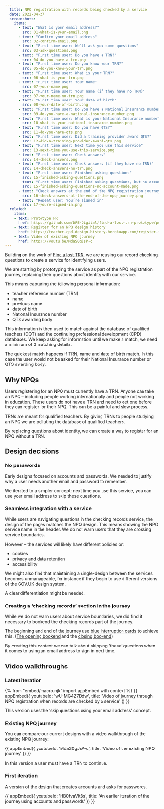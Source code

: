 ```yaml
---
  title: NPQ registration with records being checked by a service
  date: 2022-04-27
  screenshots:
    items:
      - text: "What is your email address?"
        src: 01-what-is-your-email.png
      - text: "Confirm your email address"
        src: 02-confirm-email.png
      - text: "First time user: We’ll ask you some questions"
        src: 03-ask-questions.png
      - text: "First time user: Do you have a TRN?"
        src: 04-do-you-have-a-trn.png
      - text: "First time user: Do you know your TRN?"
        src: 05-do-you-know-your-trn.png
      - text: "First time user: What is your TRN?"
        src: 06-what-is-your-trn.png
      - text: "First time user: Your name"
        src: 07-your-name.png
      - text: "First time user: Your name (if they have no TRN)"
        src: 07-your-name-no-trn.png
      - text: "First time user: Your date of birth"
        src: 08-your-date-of-birth.png
      - text: "First time user: Do you have a National Insurance number?"
        src: 09-do-you-have-a-national-insurance-number.png
      - text: "First time user: What is your National Insurance number?"
        src: 10-what-is-your-national-insurance-number.png
      - text: "First time user: Do you have QTS?"
        src: 11-do-you-have-qts.png
      - text: "First time user: Did a training provider award QTS?"
        src: 12-did-a-training-provider-award-qts.png
      - text: "First time user: Next time you use this service"
        src: 13-next-time-you-use-this-service.png
      - text: "First time user: Check answers"
        src: 14-check-answers.png
      - text: "First time user: Check answers (if they have no TRN)"
        src: 14-check-answers-no-trn.png
      - text: "First time user: Finished asking questions"
        src: 15-finished-asking-questions.png
      - text: "First time user: Finished asking questions, but no account made"
        src: 15-finished-asking-questions-no-account-made.png
      - text: "Check answers at the end of the NPQ registration journey"
        src: 16-check-answers-at-the-end-of-the-npq-journey.png
      - text: "Repeat user: You’re signed in"
        src: 17-youre-signed-in.png
  related:
    items:
    - text: Prototype PR
      href: https://github.com/DFE-Digital/find-a-lost-trn-prototype/pull/86
    - text: Register for an NPQ design history
      href: https://teacher-cpd-design-history.herokuapp.com/register-for-an-npq/
    - text: Video of existing NPQ journey
      href: https://youtu.be/MdaS0gJsP-c
---
```


Building on the work of [Find a lost TRN](/find-a-lost-trn), we are reusing our record checking questions to create a service for identifying users.

We are starting by prototyping the service as part of the NPQ registration journey, replacing their questions about identity with our service.

This means capturing the following personal information:

- teacher reference number (TRN)
- name
- previous name
- date of birth
- National Insurance number
- QTS awarding body

This information is then used to match against the database of qualified teachers (DQT) and the continuing professional development (CPD) databases. We keep asking for information until we make a match, we need a minimum of 3 matching details.

The quickest match happens if TRN, name and date of birth match. In this case the user would not be asked for their National Insurance number or QTS awarding body.

## Why NPQs

Users registering for an NPQ must currently have a TRN. Anyone can take an NPQ – including people working internationally and people not working in education. These users do not have a TRN and need to get one before they can register for their NPQ. This can be a painful and slow process.

TRNs are meant for qualified teachers. By giving TRNs to people studying an NPQ we are polluting the database of qualified teachers.

By replacing questions about identity, we can create a way to register for an NPQ without a TRN.

## Design decisions

### No passwords

Early designs focused on accounts and passwords. We needed to justify why a user needs another email and password to remember.

We iterated to a simpler concept: next time you use this service, you can use your email address to skip these questions.

### Seamless integration with a service

While users are navigating questions in the checking records service, the design of the pages matches the NPQ design. This means showing the NPQ service name in the header. We do not warn users that they are crossing service boundaries.

However – the services will likely have different policies on:

- cookies
- privacy and data retention
- accessibility

We might also find that maintaining a single-design between the services becomes unmanageable, for instance if they begin to use different versions of the GOV.UK design system.

A clear differentiation might be needed.

### Creating a ‘checking records’ section in the journey

While we do not warn users about service boundaries, we did find it necessary to bookend the checking records part of the journey.

The beginning and end of the journey use [blue interruption cards](https://github.com/alphagov/govuk-design-system-backlog/issues/27) to achieve this. ([The opening bookend](#first-time-user-we-ll-ask-you-some-questions) and the [closing bookend](#first-time-user-finished-asking-questions))

By creating this context we can talk about skipping ‘these’ questions when it comes to using an email address to sign in next time.

## Video walkthroughs

### Latest iteration

{% from "embed/macro.njk" import appEmbed with context %}
{{ appEmbed({
  youtubeId: 'wU-MG4Z7Ddw',
  title: 'Video of journey through NPQ registration when records are checked by a service'
}) }}

This version uses the ‘skip questions using your email address’ concept.

### Existing NPQ journey

You can compare our current designs with a video walkthrough of the existing NPQ journey:

{{ appEmbed({
  youtubeId: 'MdaS0gJsP-c',
  title: 'Video of the existing NPQ journey'
}) }}

In this version a user must have a TRN to continue.

### First iteration

A version of the design that creates accounts and asks for passwords.

{{ appEmbed({
  youtubeId: 'HB0fvaVltBs',
  title: 'An earlier iteration of the journey using accounts and passwords'
}) }}
